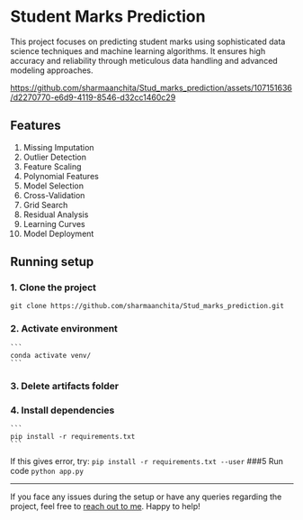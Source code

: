 # Student Marks Prediction
This project focuses on predicting student marks using sophisticated data science techniques and machine learning algorithms. It ensures high accuracy and reliability through meticulous data handling and advanced modeling approaches.

https://github.com/sharmaanchita/Stud_marks_prediction/assets/107151636/d2270770-e6d9-4119-8546-d32cc1460c29

## Features
1. Missing Imputation
2. Outlier Detection
3. Feature Scaling
4. Polynomial Features
5. Model Selection
6. Cross-Validation
7. Grid Search
8. Residual Analysis
9. Learning Curves
10. Model Deployment

## Running setup
###  1. Clone the project
```
git clone https://github.com/sharmaanchita/Stud_marks_prediction.git
```
### 2. Activate environment
    ```
    conda activate venv/
    ```
### 3. Delete artifacts folder

### 4. Install dependencies
    ```
    pip install -r requirements.txt
    ```
  If this gives error, try:
    ```
    pip install -r requirements.txt --user
    ```
###5 Run code
    ```
    python app.py
    ```
____

If you face any issues during the setup or have any queries regarding the project, feel free to [reach out to me](www.linkedin.com/in/anchita-sharmaa). Happy to help!
